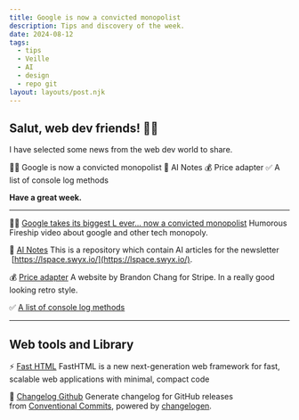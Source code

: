 ```yaml
---
title: Google is now a convicted monopolist
description: Tips and discovery of the week.
date: 2024-08-12
tags:
  - tips
  - Veille
  - AI
  - design
  - repo git
layout: layouts/post.njk
---
```


## Salut, web dev friends! 🧑‍💻

I have selected some news  from the web dev world to share.

🧑‍⚖️ Google is now a convicted monopolist
🤖 AI Notes
💰 Price adapter
✅ A list of console log methods

**Have a great week.**

___

🧑‍⚖️ [Google takes its biggest L ever... now a convicted monopolist](https://www.youtube.com/watch?v=jx2dDV2eWBM)
Humorous Fireship video about google and other tech monopoly.

🤖 [AI Notes](https://github.com/swyxio/ai-notes)
This is a repository which contain AI articles for the newsletter  [https://lspace.swyx.io/](https://lspace.swyx.io/).

💰 [Price adapter](https://www.priceadapter.com/)
A website by Brandon Chang for Stripe. In a really good looking retro style.

✅ [A list of console log methods](https:%5C/%5C/x.com%5C/csaba_kissi%5C/status%5C/1822291301624061976?s=46)

___

## Web tools and Library

⚡️ [Fast HTML](https://github.com/AnswerDotAI/fasthtml)
FastHTML is a new next-generation web framework for fast, scalable web applications with minimal, compact code

🎫 [Changelog Github](https://github.com/antfu/changelogithub?tab=readme-ov-file)
Generate changelog for GitHub releases from [Conventional Commits](https://www.conventionalcommits.org/en/v1.0.0/), powered by [changelogen](https://github.com/unjs/changelogen).